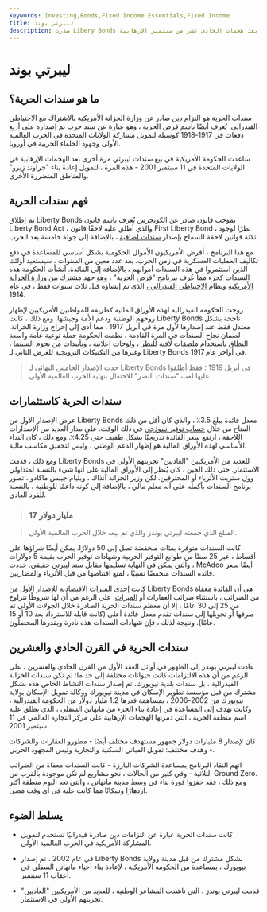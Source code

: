 ```yaml
---
keywords: Investing,Bonds,Fixed Income Essentials,Fixed Income
title: ليبرتي بوند
description: صدرت Libery Bonds لأول مرة للمساعدة في تمويل المجهود الحربي خلال الحرب العالمية الأولى ، وتم بيعها أيضًا للمساعدة في إعادة البناء بعد هجمات الحادي عشر من سبتمبر الإرهابية.
---
```


# ليبرتي بوند
## ما هو سندات الحرية؟

سندات الحرية هو التزام دين صادر عن وزارة الخزانة الأمريكية بالاشتراك مع الاحتياطي الفيدرالي. يُعرف أيضًا باسم قرض الحرية ، وهو عبارة عن سند حرب تم إصداره على أربع دفعات في 1917-1918 كوسيلة لتمويل مشاركة الولايات المتحدة في الحرب العالمية الأولى وجهود الحلفاء الحربية في أوروبا.

ساعدت الحكومة الأمريكية في بيع سندات ليبرتي مرة أخرى بعد الهجمات الإرهابية في الولايات المتحدة في 11 سبتمبر 2001 - هذه المرة ، لتمويل إعادة بناء "جراوند زيرو" والمناطق المتضررة الأخرى.

## فهم سندات الحرية

تم إطلاق Liberty Bonds بموجب قانون صادر عن الكونجرس يُعرف باسم قانون Liberty Bond Act ، والذي أطلق عليه لاحقًا قانون First Liberty Bond ، نظرًا لوجود ثلاثة قوانين لاحقة للسماح بإصدار [سندات إضافية](/bond) ، بالإضافة إلى جولة خامسة بعد الحرب.

مع هذا البرنامج ، أقرض الأمريكيون الأموال الحكومية بشكل أساسي للمساعدة في دفع تكاليف العمليات العسكرية في زمن الحرب. بعد عدد معين من السنوات ، سيستعيد أولئك الذين استثمروا في هذه السندات أموالهم ، بالإضافة إلى الفائدة. أنشأت الحكومة هذه السندات كجزء مما عُرف ببرنامج "قرض الحرية" ، وهو جهد مشترك بين [وزارة الخزانة الأمريكية](/ustreasury) ونظام [الاحتياطي الفيدرالي ،](/federalreservesystem) الذي تم إنشاؤه قبل ثلاث سنوات فقط ، في عام 1914.

روجت الحكومة الفيدرالية لهذه الأوراق المالية كطريقة للمواطنين الأمريكيين لإظهار روحهم الوطنية ودعم الأمة وجيشها. ومع ذلك ، كانت Liberty Bonds ناجحة بشكل معتدل فقط عند إصدارها لأول مرة في أبريل 1917 ، مما أدى إلى إحراج وزارة الخزانة. لضمان نجاح السندات في المرة القادمة ، نظمت الحكومة حملة توعية عامة واسعة النطاق باستخدام ملصقات لافتة للنظر ، ولوحات إعلانية ، وتأييدات من نجوم السينما ، وغيرها من التكتيكات الترويجية للعرض الثاني لـ Liberty Bonds في أواخر عام 1917.

> حدث الإصدار الخامس النهائي لـ Liberty Bonds في أبريل 1919 ؛ فقط أطلقوا عليها لقب "سندات النصر" للاحتفال بنهاية الحرب العالمية الأولى.

>

## سندات الحرية كاستثمارات

عرض الإصدار الأول من Liberty Bonds معدل فائدة يبلغ 3.5٪ ، والذي كان أقل من ذلك المتاح من خلال [حساب توفير نموذجي](/savingsaccount) في ذلك الوقت. على مدار العديد من الإصدارات اللاحقة ، ارتفع سعر الفائدة تدريجيًا بشكل طفيف حتى 4.25٪. ومع ذلك ، كان النداء الأساسي لهذه الأوراق المالية هو إظهار الدعم الوطني ، وليس لتحقيق مكاسب مالية.

ومع ذلك ، قدمت Liberty Bonds للعديد من الأمريكيين "العاديين" تجربتهم الأولى في الاستثمار. حتى ذلك الحين ، كان يُنظر إلى الأوراق المالية على أنها شيء بالنسبة لمتداولي وول ستريت الأثرياء أو المحترفين. لكن وزير الخزانة آنذاك ، ويليام جيبس ماكادو ، تصور برنامج السندات بأكمله على أنه معلم مالي ، بالإضافة إلى كونه داعمًا للوطنية ، بالنسبة للفرد العادي.

> ### 17 مليار دولار

> المبلغ الذي جمعته ليبرتي بوندز والذي تم بيعه خلال الحرب العالمية الأولى.

>

كانت السندات متوفرة بفئات منخفضة تصل إلى 50 دولارًا. يمكن أيضًا شراؤها على أقساط ، عبر 25 سنتًا من طوابع التوفير الحربية وشهادات توفير الحرب بقيمة 5 دولارات ، والتي يمكن في النهاية تسليمها مقابل سند ليبرتي حقيقي. حددت McAdoo أيضًا سعر فائدة السندات منخفضًا نسبيًا ، لمنع اقتناصها من قبل الأثرياء والمضاربين.

كانت إحدى الميزات الاقتصادية للإصدار الأول من Liberty Bonds هي أن الفائدة معفاة من الضرائب ، باستثناء ضرائب العقارات أو [الميراث](/inheritancetax). على الرغم من أن لها شروطًا تتراوح من 25 إلى 30 عامًا ، إلا أن معظم سندات الحرية الصادرة خلال الجولات الأولى تم صرفها أو تحويلها إلى سندات تقدم معدل فائدة أعلى (كانت قابلة للاسترداد بعد 10 أو 15 عامًا). ونتيجة لذلك ، فإن شهادات السندات هذه نادرة ويقدرها المحصلون.

## سندات الحرية في القرن الحادي والعشرين

عادت ليبرتي بوندز إلى الظهور في أوائل العقد الأول من القرن الحادي والعشرين ، على الرغم من أن هذه الالتزامات كانت حيوانات مختلفة إلى حد ما: لم تكن سندات الخزانة الفيدرالية ، بل سندات بلدية نيويورك. تم إصدار سندات النشاط الخاص هذه بشكل مشترك من قبل مؤسسة تطوير الإسكان في مدينة نيويورك ووكالة تمويل الإسكان بولاية نيويورك من 2002-2006 ، بمساهمة قدرها 1.2 مليار دولار من الحكومة الفيدرالية ، وكانت تهدف إلى المساعدة في إعادة بناء الجزء من مانهاتن السفلى ، الذي يطلق عليه اسم منطقة الحرية ، التي دمرتها الهجمات الإرهابية على مركز التجارة العالمي في 11 سبتمبر 2001.

كان لإصدار 8 مليارات دولار جمهور مستهدف مختلف أيضًا - مطورو العقارات والشركات - وهدف مختلف: تمويل المباني السكنية والتجارية وليس المجهود الحربي.

اتهم النقاد البرنامج بمساعدة الشركات البارزة - كانت السندات معفاة من الضرائب الثلاثية - وفي كثير من الحالات ، نحو مشاريع لم تكن موجودة بالقرب من Ground Zero. ومع ذلك ، فقد حفزوا فورة بناء في وسط مدينة مانهاتن ، والتي تعد اليوم منطقة أكثر ازدهارًا وسكانًا مما كانت عليه في أي وقت مضى.

## يسلط الضوء

- كانت سندات الحرية عبارة عن التزامات دين صادرة فيدراليًا تستخدم لتمويل المشاركة الأمريكية في الحرب العالمية الأولى.

- في عام 2002 ، تم إصدار Liberty Bonds بشكل مشترك من قبل مدينة وولاية نيويورك ، بمساعدة من الحكومة الأمريكية ، لإعادة بناء أحياء مانهاتن السفلى في أعقاب 11 سبتمبر.

- قدمت ليبرتي بوندز ، التي ناشدت المشاعر الوطنية ، للعديد من الأمريكيين "العاديين" تجربتهم الأولى في الاستثمار.

